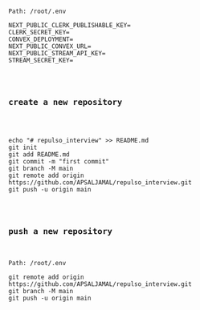 
<pre>

<code id="env-code">
Path: /root/.env
  
NEXT_PUBLIC_CLERK_PUBLISHABLE_KEY=
CLERK_SECRET_KEY=
CONVEX_DEPLOYMENT=
NEXT_PUBLIC_CONVEX_URL=
NEXT_PUBLIC_STREAM_API_KEY=
STREAM_SECRET_KEY=

</code>
</pre>

<pre>
<h3>create a new repository </h3>
<code id="env-code">
  
echo "# repulso_interview" >> README.md
git init
git add README.md
git commit -m "first commit"
git branch -M main
git remote add origin https://github.com/APSALJAMAL/repulso_interview.git
git push -u origin main

</code>
</pre>

<pre>
<h3>push a new repository </h3>
<code id="env-code">
Path: /root/.env
  
git remote add origin https://github.com/APSALJAMAL/repulso_interview.git
git branch -M main
git push -u origin main

</code>
</pre>
 
